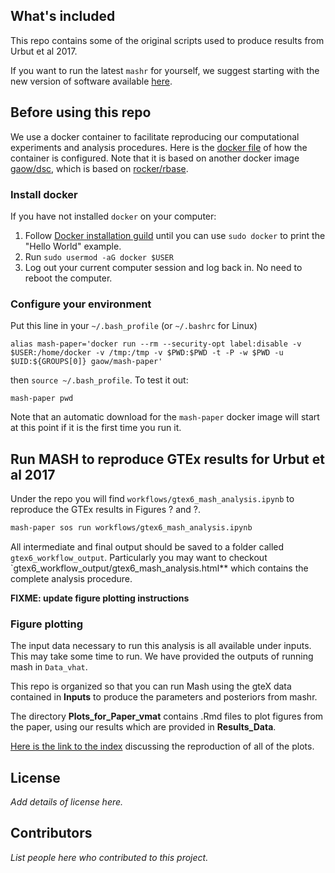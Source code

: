 ## What's included

This repo contains some of the original scripts used to produce results
from Urbut et al 2017. 

If you want to run the latest `mashr` for yourself, we suggest starting with
the new version of software available [here](https://github.com/stephenslab/mashr).

## Before using this repo

We use a docker container to facilitate reproducing our computational experiments and analysis procedures.
Here is the [docker file](Dockerfile) of how the container is configured. Note that it is based on another docker image [gaow/dsc](https://hub.docker.com/r/gaow/mash-paper), which is based on [rocker/rbase](https://hub.docker.com/r/rocker/r-base/).

### Install docker

If you have not installed `docker` on your computer:

1. Follow [Docker installation guild](https://www.docker.com/community-edition) until you can use `sudo docker` to print the "Hello World" example.
2. Run `sudo usermod -aG docker $USER`
3. Log out your current computer session and log back in. No need to reboot the computer.

### Configure your environment

Put this line in your `~/.bash_profile` (or `~/.bashrc` for Linux)

```
alias mash-paper='docker run --rm --security-opt label:disable -v $USER:/home/docker -v /tmp:/tmp -v $PWD:$PWD -t -P -w $PWD -u $UID:${GROUPS[0]} gaow/mash-paper'
```

then `source ~/.bash_profile`. To test it out:

```
mash-paper pwd 
```

Note that an automatic download for the `mash-paper` docker image will start at this point if it is the first time you run it.

## Run MASH to reproduce GTEx results for Urbut et al 2017

Under the repo you will find `workflows/gtex6_mash_analysis.ipynb` 
to reproduce the GTEx results in Figures ? and ?.

```bash
mash-paper sos run workflows/gtex6_mash_analysis.ipynb
```

All intermediate and final output should be saved to a folder called `gtex6_workflow_output`. 
Particularly you may want to checkout `gtex6_workflow_output/gtex6_mash_analysis.html** which contains the complete analysis procedure. 


**FIXME: update figure plotting instructions**

### Figure plotting

The input data necessary to run this analysis is
all available under inputs. This may take some time to run.
We have provided
the outputs of running mash in `Data_vhat`.

This repo is organized so that you can run Mash using the gteX data
contained in **Inputs** to produce the parameters and posteriors from
mashr.

The directory **Plots_for_Paper_vmat** contains .Rmd files to plot figures from the paper,
using our results which are provided in **Results_Data**. 

[Here is the link to the index](https://stephenslab.github.io/gtexresults_mash)
discussing the reproduction of all of the plots.

## License

*Add details of license here.*

## Contributors

*List people here who contributed to this project.*
